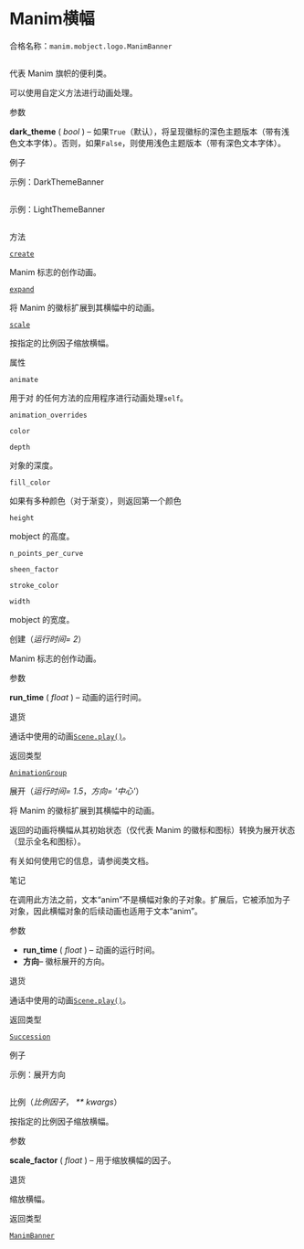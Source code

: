 # Manim横幅

合格名称：`manim.mobject.logo.ManimBanner`


```py

```

代表 Manim 旗帜的便利类。

可以使用自定义方法进行动画处理。

参数

**dark_theme** ( _bool_ ) – 如果`True`（默认），将呈现徽标的深色主题版本（带有浅色文本字体）。否则，如果`False`，则使用浅色主题版本（带有深色文本字体）。

例子

示例：DarkThemeBanner

```py

```


示例：LightThemeBanner 

```py

```


方法

[`create`]()

Manim 标志的创作动画。

[`expand`]()

将 Manim 的徽标扩展到其横幅中的动画。

[`scale`]()

按指定的比例因子缩放横幅。

属性

`animate`

用于对 的任何方法的应用程序进行动画处理`self`。

`animation_overrides`

`color`

`depth`

对象的深度。

`fill_color`

如果有多种颜色（对于渐变），则返回第一个颜色

`height`

mobject 的高度。

`n_points_per_curve`

`sheen_factor`

`stroke_color`

`width`

mobject 的宽度。

创建（_运行时间= 2_）

Manim 标志的创作动画。

参数

**run_time** ( _float_ ) – 动画的运行时间。

退货

通话中使用的动画[`Scene.play()`]()。

返回类型

[`AnimationGroup`]()

展开（_运行时间= 1.5_，_方向= '中心'_）

将 Manim 的徽标扩展到其横幅中的动画。

返回的动画将横幅从其初始状态（仅代表 Manim 的徽标和图标）转换为展开状态（显示全名和图标）。

有关如何使用它的信息，请参阅类文档。

笔记

在调用此方法之前，文本“anim”不是横幅对象的子对象。扩展后，它被添加为子对象，因此横幅对象的后续动画也适用于文本“anim”。

参数

- **run_time** ( _float_ ) – 动画的运行时间。
- **方向**– 徽标展开的方向。

退货

通话中使用的动画[`Scene.play()`](")。

返回类型

[`Succession`]()

例子

示例：展开方向

```py

```


比例（_比例因子_， _\*\* kwargs_）

按指定的比例因子缩放横幅。

参数

**scale_factor** ( _float_ ) – 用于缩放横幅的因子。

退货

缩放横幅。

返回类型

[`ManimBanner`]()
